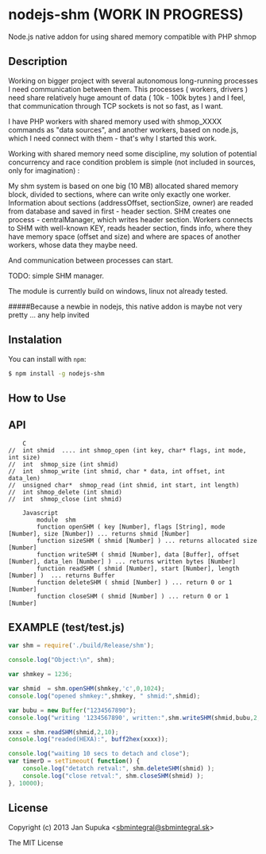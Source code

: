 nodejs-shm  (WORK IN PROGRESS)
==========

Node.js native addon for using shared memory compatible with PHP shmop

Description
-----------

Working on bigger project with several autonomous long-running processes I need communication between them. 
This processes ( workers, drivers ) need share relatively huge amount of data ( 10k - 100k bytes ) 
and I feel, that communication through TCP sockets is not so fast, as I want. 

I have PHP workers with shared memory used with shmop_XXXX commands as "data sources", and another workers, 
based on node.js, which I need connect with them - that's why I started this work.  

Working with shared memory need some discipline, my solution of potential concurrency and race condition problem 
is simple (not included in sources, only for imagination) :

My shm system is based on one big (10 MB) allocated shared memory block, divided to sections, where can write 
only exactly one worker. Information about sections (addressOffset, sectionSize, owner) are readed from database
and saved in first - header section.
SHM creates one process - centralManager, which writes header section.
Workers connects to SHM with well-known KEY, reads header section, finds info, where they have memory space
(offset and size) and where are spaces of another workers, whose data they maybe need.

And communication between processes can start.


TODO: simple SHM manager. 


The module is currently build on windows, linux not already tested. 

#####Because a newbie in nodejs, this native addon is maybe not very pretty ... any help invited


Instalation
--------------

You can install with `npm`:

``` bash
$ npm install -g nodejs-shm
```

How to Use
----------

API
---
``` 
    C
//	int shmid  .... int shmop_open (int key, char* flags, int mode, int size)
//	int  shmop_size (int shmid)
//	int  shmop_write (int shmid, char * data, int offset, int data_len)
//	unsigned char*  shmop_read (int shmid, int start, int length)
//	int shmop_delete (int shmid)
//	int  shmop_close (int shmid)

    Javascript
        module 	shm
        function openSHM ( key [Number], flags [String], mode [Number], size [Number]) ... returns shmid [Number]
        function sizeSHM ( shmid [Number] ) ... returns allocated size [Number]
        function writeSHM ( shmid [Number], data [Buffer], offset [Number], data_len [Number] ) ... returns written bytes [Number]
        function readSHM ( shmid [Number], start [Number], length [Number] )  ... returns Buffer
        function deleteSHM ( shmid [Number] ) ... return 0 or 1 [Number]
        function closeSHM ( shmid [Number] ) ... return 0 or 1 [Number]
```

EXAMPLE (test/test.js)
----------------------

``` js
var shm = require('./build/Release/shm');

console.log("Object:\n", shm); 

var shmkey = 1236;

var shmid  = shm.openSHM(shmkey,'c',0,1024);		
console.log("opened shmkey:",shmkey, " shmid:",shmid);

var bubu = new Buffer("1234567890");
console.log("writing '1234567890', written:",shm.writeSHM(shmid,bubu,2,bubu.length));		//10

xxxx = shm.readSHM(shmid,2,10);
console.log("readed(HEXA):", buff2hex(xxxx));

console.log("waiting 10 secs to detach and close");
var timerD = setTimeout( function() {
	console.log("detatch retval:", shm.deleteSHM(shmid) );
	console.log("close retval:", shm.closeSHM(shmid) );
}, 10000);
```

License
-------

Copyright (c) 2013 Jan Supuka &lt;sbmintegral@sbmintegral.sk&gt;

The MIT License

